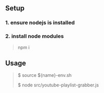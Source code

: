 ## Setup
### 1. ensure nodejs is installed
### 2. install node modules
> npm i

## Usage
> $ source ${name}-env.sh
> 
> $ node src/youtube-playlist-grabber.js